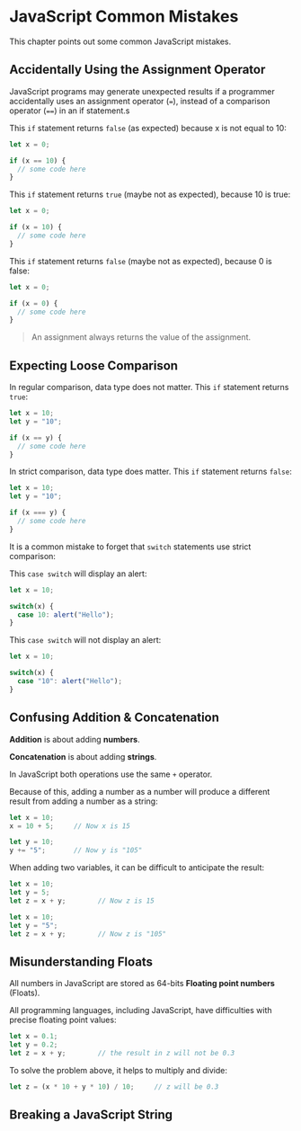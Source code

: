# JavaScript Common Mistakes

This chapter points out some common JavaScript mistakes.

## Accidentally Using the Assignment Operator

JavaScript programs may generate unexpected results if a programmer accidentally uses an assignment operator (`=`), instead of a comparison operator (`==`) in an if statement.s

This `if` statement returns `false` (as expected) because x is not equal to 10:

```javascript
let x = 0;

if (x == 10) {
  // some code here
}
```

This `if` statement returns `true` (maybe not as expected), because 10 is true:

```javascript
let x = 0;

if (x = 10) {
  // some code here
} 
```

This `if` statement returns `false` (maybe not as expected), because 0 is false:

```javascript
let x = 0;

if (x = 0) {
  // some code here
}
```

> An assignment always returns the value of the assignment.

## Expecting Loose Comparison

In regular comparison, data type does not matter. This `if` statement returns `true`:

```javascript
let x = 10;
let y = "10";

if (x == y) {
  // some code here
}
```

In strict comparison, data type does matter. This `if` statement returns `false`:

```javascript
let x = 10;
let y = "10";

if (x === y) {
  // some code here
}
```

It is a common mistake to forget that `switch` statements use strict comparison:

This `case switch` will display an alert:

```javascript
let x = 10;

switch(x) {
  case 10: alert("Hello");
}
```

This `case switch` will not display an alert:

```javascript
let x = 10;

switch(x) {
  case "10": alert("Hello");
}
```

## Confusing Addition & Concatenation

**Addition** is about adding **numbers**.

**Concatenation** is about adding **strings**.

In JavaScript both operations use the same `+` operator.

Because of this, adding a number as a number will produce a different result from adding a number as a string:

```javascript
let x = 10;
x = 10 + 5;     // Now x is 15

let y = 10;
y += "5";       // Now y is "105"
```

When adding two variables, it can be difficult to anticipate the result:

```javascript
let x = 10;
let y = 5;
let z = x + y;        // Now z is 15

let x = 10;
let y = "5";
let z = x + y;        // Now z is "105"
```

## Misunderstanding Floats

All numbers in JavaScript are stored as 64-bits **Floating point numbers** (Floats).

All programming languages, including JavaScript, have difficulties with precise floating point values:

```javascript
let x = 0.1;
let y = 0.2;
let z = x + y;        // the result in z will not be 0.3
```

To solve the problem above, it helps to multiply and divide:

```javascript
let z = (x * 10 + y * 10) / 10;     // z will be 0.3
```

## Breaking a JavaScript String